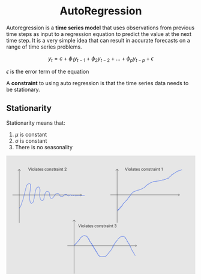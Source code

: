 <h1 align="center"> AutoRegression </h1>

Autoregression is a **time series model** that uses observations from previous time steps 
as input to a regression equation to predict the value at the next time step. It is a very 
simple idea that can result in accurate forecasts on a range of time series problems.

$$y_t = c + \phi_1 y_{t-1} + \phi_2 y_{t-2} + ... + \phi_p y_{t-p} + \epsilon $$

$\epsilon$ is the error term of the equation

A **constraint** to using auto regression is that the time series data needs to be stationary.

## Stationarity
Stationarity means that:
1. $\mu$ is constant
2. $\sigma$ is constant
3. There is no seasonality

![examples of time series data that violated the above constraints](img/Statinarity.jpg)
